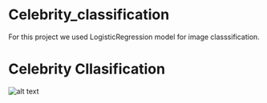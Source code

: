 # Celebrity_classification
For this project we used LogisticRegression model for image classsification.

# Celebrity Cllasification

![alt text](https://github.com/[Filipos27]/[reponame]/blob/[branch]/result_classify.jpg?raw=true)
